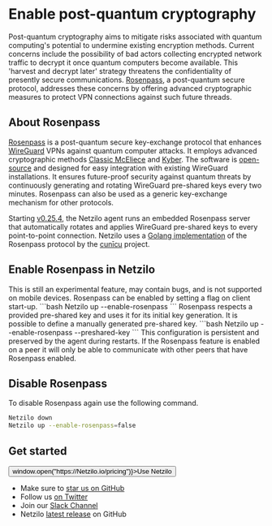 

# Enable post-quantum cryptography
Post-quantum cryptography aims to mitigate risks associated with quantum computing's potential to undermine existing encryption methods.
Current concerns include the possibility of bad actors collecting encrypted network traffic to decrypt it once quantum computers become available.
This 'harvest and decrypt later' strategy threatens the confidentiality of presently secure communications.
[Rosenpass](https://rosenpass.eu), a post-quantum secure protocol, addresses these concerns by offering advanced cryptographic measures to protect VPN connections against such future threads.


## About Rosenpass
[Rosenpass](https://rosenpass.eu) is a post-quantum secure key-exchange protocol that enhances [WireGuard](https://www.wireguard.com/) VPNs against quantum computer attacks.
It employs advanced cryptographic methods [Classic McEliece](https://classic.mceliece.org) and [Kyber](https://pq-crystals.org/kyber/).
The software is [open-source](https://github.com/rosenpass/rosenpass) and designed for easy integration with existing WireGuard installations.
It ensures future-proof security against quantum threats by continuously generating and rotating WireGuard pre-shared keys every two minutes.
Rosenpass can also be used as a generic key-exchange mechanism for other protocols.

Starting [v0.25.4](https://github.com/Netziloio/Netzilo/releases), the Netzilo agent runs an embedded Rosenpass server
that automatically rotates and applies WireGuard pre-shared keys to every point-to-point connection.
<Note>
    Netzilo uses a [Golang implementation](https://github.com/cunicu/go-rosenpass) of the Rosenpass protocol by the [cunīcu](https://cunicu.li) project.
</Note>

## Enable Rosenpass in Netzilo
<Note>
    This is still an experimental feature, may contain bugs, and is not supported on mobile devices.
</Note>
Rosenpass can be enabled by setting a flag on client start-up.
```bash
Netzilo up --enable-rosenpass
```
Rosenpass respects a provided pre-shared key and uses it for its initial key generation. It is possible to define a manually generated pre-shared key.
```bash
Netzilo up --enable-rosenpass --preshared-key <preshared-key>
```
This configuration is persistent and preserved by the agent during restarts.

<Note>
    If the Rosenpass feature is enabled on a peer it will only be able to communicate with other peers that have Rosenpass enabled.
</Note>

## Disable Rosenpass
To disable Rosenpass again use the following command.
```bash
Netzilo down
Netzilo up --enable-rosenpass=false
```

## Get started
<p float="center" >
    <Button name="button" className="button-5" onClick={() => window.open("https://Netzilo.io/pricing")}>Use Netzilo</Button>
</p>

- Make sure to [star us on GitHub](https://github.com/Netziloio/Netzilo)
- Follow us [on Twitter](https://twitter.com/Netzilo)
- Join our [Slack Channel](https://join.slack.com/t/Netziloio/shared_invite/zt-vrahf41g-ik1v7fV8du6t0RwxSrJ96A)
- Netzilo [latest release](https://github.com/Netziloio/Netzilo/releases) on GitHub